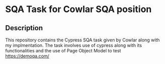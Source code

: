 # SQA Task for Cowlar SQA position

## Description
This repository contains the Cypress SQA task given by Cowlar along with my implmentation. The task involves use of cypress along with its functionalities and the use of Page Object Model to test https://demoqa.com/
